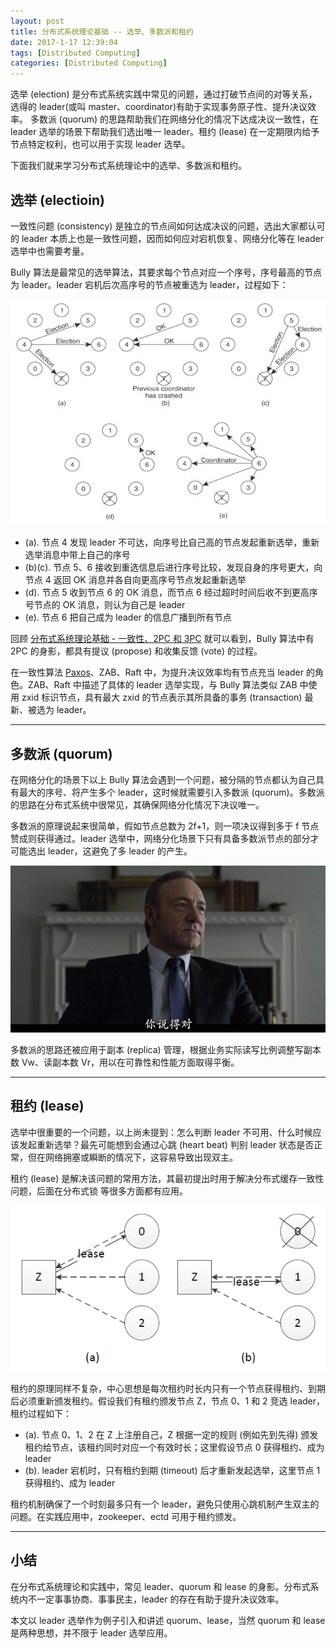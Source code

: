 ```yaml
---
layout: post
title: 分布式系统理论基础 -- 选举、多数派和租约
date: 2017-1-17 12:39:04
tags: [Distributed Computing]
categories: [Distributed Computing]
---
```


选举 (election) 是分布式系统实践中常见的问题，通过打破节点间的对等关系，选得的 leader(或叫 master、coordinator)有助于实现事务原子性、提升决议效率。 多数派 (quorum) 的思路帮助我们在网络分化的情况下达成决议一致性，在 leader 选举的场景下帮助我们选出唯一 leader。租约 (lease) 在一定期限内给予节点特定权利，也可以用于实现 leader 选举。

下面我们就来学习分布式系统理论中的选举、多数派和租约。

<!-- more -->

## 选举 (electioin)

一致性问题 (consistency) 是独立的节点间如何达成决议的问题，选出大家都认可的 leader 本质上也是一致性问题，因而如何应对宕机恢复、网络分化等在 leader 选举中也需要考量。

Bully 算法是最常见的选举算法，其要求每个节点对应一个序号，序号最高的节点为 leader。leader 宕机后次高序号的节点被重选为 leader，过程如下：

![electioin](/images/dc/electioin.png "/images/dc/electioin.png")

- (a). 节点 4 发现 leader 不可达，向序号比自己高的节点发起重新选举，重新选举消息中带上自己的序号
- (b)(c). 节点 5、6 接收到重选信息后进行序号比较，发现自身的序号更大，向节点 4 返回 OK 消息并各自向更高序号节点发起重新选举
- (d). 节点 5 收到节点 6 的 OK 消息，而节点 6 经过超时时间后收不到更高序号节点的 OK 消息，则认为自己是 leader
- (e). 节点 6 把自己成为 leader 的信息广播到所有节点

回顾 [分布式系统理论基础 - 一致性、2PC 和 3PC](/2017/01/17/dc-consistency/) 就可以看到，Bully 算法中有 2PC 的身影，都具有提议 (propose) 和收集反馈 (vote) 的过程。

在一致性算法 [Paxos](/2017/01/17/dc-paxos/)、ZAB、Raft 中，为提升决议效率均有节点充当 leader 的角色。ZAB、Raft 中描述了具体的 leader 选举实现，与 Bully 算法类似 ZAB 中使用 zxid 标识节点，具有最大 zxid 的节点表示其所具备的事务 (transaction) 最新、被选为 leader。

***

## 多数派 (quorum)

在网络分化的场景下以上 Bully 算法会遇到一个问题，被分隔的节点都认为自己具有最大的序号、将产生多个 leader，这时候就需要引入多数派 (quorum)。多数派的思路在分布式系统中很常见，其确保网络分化情况下决议唯一。

多数派的原理说起来很简单，假如节点总数为 2f+1，则一项决议得到多于 f 节点赞成则获得通过。leader 选举中，网络分化场景下只有具备多数派节点的部分才可能选出 leader，这避免了多 leader 的产生。

![quorum](/images/dc/quorum.png "/images/dc/quorum.png")

多数派的思路还被应用于副本 (replica) 管理，根据业务实际读写比例调整写副本数 Vw、读副本数 Vr，用以在可靠性和性能方面取得平衡。

***

## 租约 (lease)

选举中很重要的一个问题，以上尚未提到：怎么判断 leader 不可用、什么时候应该发起重新选举？最先可能想到会通过心跳 (heart beat) 判别 leader 状态是否正常，但在网络拥塞或瞬断的情况下，这容易导致出现双主。

租约 (lease) 是解决该问题的常用方法，其最初提出时用于解决分布式缓存一致性问题，后面在分布式锁 等很多方面都有应用。

![lease](/images/dc/lease.png "/images/dc/lease.png")

租约的原理同样不复杂，中心思想是每次租约时长内只有一个节点获得租约、到期后必须重新颁发租约。假设我们有租约颁发节点 Z，节点 0、1 和 2 竞选 leader，租约过程如下：

- (a). 节点 0、1、2 在 Z 上注册自己，Z 根据一定的规则 (例如先到先得) 颁发租约给节点，该租约同时对应一个有效时长；这里假设节点 0 获得租约、成为 leader
- (b). leader 宕机时，只有租约到期 (timeout) 后才重新发起选举，这里节点 1 获得租约、成为 leader

租约机制确保了一个时刻最多只有一个 leader，避免只使用心跳机制产生双主的问题。在实践应用中，zookeeper、ectd 可用于租约颁发。

***

## 小结

在分布式系统理论和实践中，常见 leader、quorum 和 lease 的身影。分布式系统内不一定事事协商、事事民主，leader 的存在有助于提升决议效率。

本文以 leader 选举作为例子引入和讲述 quorum、lease，当然 quorum 和 lease 是两种思想，并不限于 leader 选举应用。
